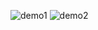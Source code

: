 
![demo1](https://user-images.githubusercontent.com/80357520/209586648-9fecd530-ea3f-48eb-b4b1-928b2fda6278.PNG)
![demo2](https://user-images.githubusercontent.com/80357520/209586650-35247424-55ad-4db0-8261-9a8b5a69222d.PNG)
